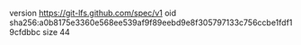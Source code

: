 version https://git-lfs.github.com/spec/v1
oid sha256:a0b8175e3360e568ee539af9f89eebd9e8f305797133c756ccbe1fdf19cfdbbc
size 44
